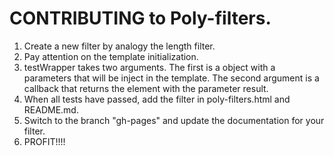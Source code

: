 # CONTRIBUTING to Poly-filters.

1. Create a new filter by analogy the length filter.
2. Pay attention on the template initialization.
3. testWrapper takes two arguments. The first is a object with a parameters that will be inject in the template.
The second argument is a callback that returns the element with the parameter result.
4. When all tests have passed, add the filter in poly-filters.html and README.md.
5. Switch to the branch "gh-pages" and update the documentation for your filter.
6. PROFIT!!!!
